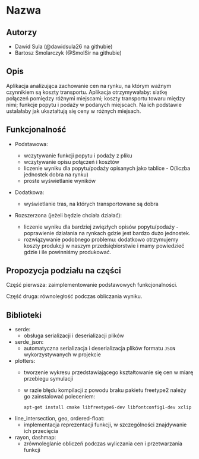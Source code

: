 # Nazwa

## Autorzy
- Dawid Sula (@dawidsula26 na githubie)
- Bartosz Smolarczyk (@SmolSir na githubie)

## Opis
Aplikacja analizująca zachowanie cen na rynku, na którym ważnym czynnikiem są koszty transportu. Aplikacja otrzymywałaby: siatkę połączeń pomiędzy różnymi miejscami; koszty transportu towaru między nimi; funkcje popytu i podaży w podanych miejscach. Na ich podstawie ustalałaby jak ukształtują się ceny w różnych miejsach.

## Funkcjonalność
- Podstawowa:
    - wczytywanie funkcji popytu i podaży z pliku
    - wczytywanie opisu połączeń i kosztów
    - liczenie wyniku dla popytu/podaży opisanych jako tablice - O(liczba jednostek dobra na rynku)
    - proste wyświetlanie wyników 

- Dodatkowa:
    - wyświetlanie tras, na których transportowane są dobra

- Rozszerzona (jeżeli będzie chciała działać):
    - liczenie wyniku dla bardziej zwięzłych opisów popytu/podaży - poprawienie działania na rynkach gdzie jest bardzo dużo jednostek.
    - rozwiązywanie podobnego problemu: dodatkowo otrzymujemy koszty produkcji w naszym przedsiębiorstwie i mamy powiedzieć gdzie i ile powinniśmy produkować.

## Propozycja podziału na części
Część pierwsza: zaimplementowanie podstawowych funkcjonalności.

Część druga: równoległość podczas obliczania wyniku.

## Biblioteki
- serde:
    - obsługa serializacji i deserializacji plików
- serde_json:
    - automatyczna serializacja i deserializacja plików formatu ```JSON``` wykorzystywanych w projekcie
- plotters:
    - tworzenie wykresu przedstawiającego kształtowanie się cen w miarę przebiegu symulacji
    - w razie błędu kompilacji z powodu braku pakietu freetype2 należy go zainstalować poleceniem:
    
        ```
        apt-get install cmake libfreetype6-dev libfontconfig1-dev xclip
        ```
- line_intersection, geo, ordered-float:
    - implementacja reprezentacji funkcji, w szczególności znajdywanie ich przecięcia
- rayon, dashmap:
    - zrównoleglanie obliczeń podczas wyliczania cen i przetwarzania funkcji
